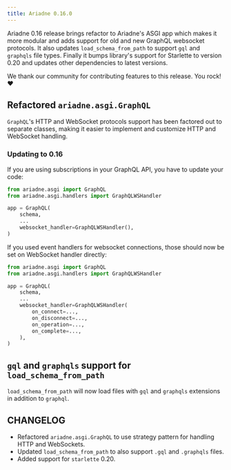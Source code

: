 ```yaml
---
title: Ariadne 0.16.0
---
```


Ariadne 0.16 release brings refactor to Ariadne's ASGI app which makes it more modular and adds support for old and new GraphQL websocket protocols. It also updates `load_schema_from_path` to support `gql` and `graphqls` file types. Finally it bumps library's support for Starlette to version 0.20 and updates other dependencies to latest versions.

We thank our community for contributing features to this release. You rock! ❤️


<!--truncate-->


## Refactored `ariadne.asgi.GraphQL`

`GraphQL`'s HTTP and WebSocket protocols support has been factored out to separate classes, making it easier to implement and customize HTTP and WebSocket handling.


### Updating to 0.16

If you are using subscriptions in your GraphQL API, you have to update your code:

```python
from ariadne.asgi import GraphQL
from ariadne.asgi.handlers import GraphQLWSHandler

app = GraphQL(
    schema,
    ...
    websocket_handler=GraphQLWSHandler(),
)
```

If you used event handlers for websocket connections, those should now be set on WebSocket handler directly:

```python
from ariadne.asgi import GraphQL
from ariadne.asgi.handlers import GraphQLWSHandler

app = GraphQL(
    schema,
    ...
    websocket_handler=GraphQLWSHandler(
        on_connect=...,
        on_disconnect=...,
        on_operation=...,
        on_complete=...,
    ),
)
```


## `gql` and `graphqls` support for `load_schema_from_path`

`load_schema_from_path` will now load files with `gql` and `graphqls` extensions in addition to `graphql`.


## CHANGELOG

- Refactored `ariadne.asgi.GraphQL` to use strategy pattern for handling HTTP and WebSockets.
- Updated `load_schema_from_path` to also support `.gql` and `.graphqls` files.
- Added support for `starlette` 0.20.
